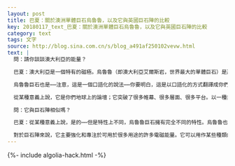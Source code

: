 ```yaml
---
layout: post
title: 巴夏：關於澳洲單體巨石烏魯魯，以及它與英國巨石陣的比較
key: 20180117_text_巴夏：關於澳洲單體巨石烏魯魯，以及它與英國巨石陣的比較
category: text
tags: 文字
source: http://blog.sina.com.cn/s/blog_a491af250102vevw.html
text: |
  問：請你談談澳大利亞的能量？

  巴夏：澳大利亞是一個特有的磁極。烏魯魯（即澳大利亞艾爾斯岩，世界最大的單體巨石）是那個區域內，以及圍繞在它周圍的許多事物的最強大的磁感應形式。它是那個區域中最強大的漩渦。如果你希望調整某些東西，站在那個巨石的中間就可以調整它。這裡的觀念是，它充當了整個地球南半球的支點。在一定程度上，許多事件都圍繞著那個磁極的磁感應旋轉。它是十足的次元（或維度）轉換門戶，是進入跨次元的內部地球的直接入口之一。

  烏魯魯巨石也是⋯⋯注意，這是一個口語化的說法⋯⋯你要明白，這是以口語化的方式翻譯成你們的語言⋯⋯我的意思是它也許和你們的想法相當的不同。烏魯魯巨石是眾神的檯子；在一定意義上，它是一個高台、一個平台，一個連接到任何次元的任何層面的任何委員會（或組織團體）的直接接口。如果你們在巨石上圍成一個圈來集會，你們將會直接坐在所有任意地點的委員會的多次元的檯子上。你們將會與他們直接互動。

  從某種意義上說，它是你們地球上的論壇；它突破了很多帷幕、很多層面、很多平台。以一種非常特殊的方式，它是非常具有磁性的，所以，它是一個把許多世界的所有其他相似的表現拉向它自身的空間翹曲。從技術上看，它是一個全息矩陣接口點。它是一個展示平台⋯⋯一個投射平台，其他人可以被投射到它上面，通過它你可以把你自己投射給其他人。它是一個抵達和傳送平台、地帶。

  問：它與巨石陣相似嗎？

  巴夏：從某種意義上說，是的⋯⋯但是特性上不同，烏魯魯巨石擁有完全不同的特性。烏魯魯也許更像是一個「變化的場所」；它是一個巨大的哲學家的石頭。它好似另一個世界的一部分在觸摸你們的世界，停留在你們的世界上；好似它自身是一個村莊，被來來往往的非塵世的意識佔據著。它是一個連接點、一個交易場所、一個市場、一個廣場、一個購物中心、一個車站、一個轉運站⋯⋯你明白嗎？

  對於巨石陣來說，它主要強化和專注於可用於很多用途的許多電磁能量。它可以用作某些種類的接觸的漩渦中心，某些種類的門戶的漩渦中心；但是，請相信我，許多這類接觸或門戶，從烏魯魯巨石那裡獲得很多它們的脈動信號。
---
```


{%- include algolia-hack.html -%}
